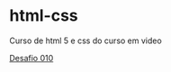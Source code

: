 # html-css
 Curso de html 5 e css do curso em video

<a href="desafio/010/Index.htlm"> Desafio 010 </a>